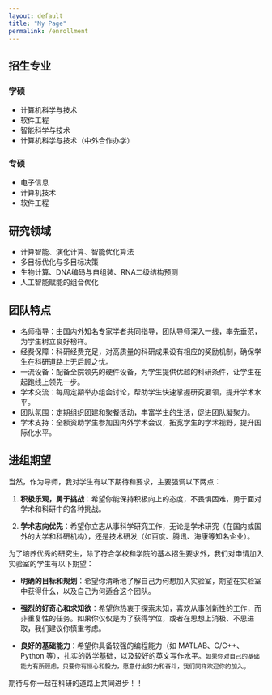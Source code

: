 ```yaml
---
layout: default
title: "My Page"
permalink: /enrollment
---
```


## 招生专业

### 学硕
- 计算机科学与技术
- 软件工程
- 智能科学与技术
- 计算机科学与技术（中外合作办学）

### 专硕
- 电子信息
- 计算机技术
- 软件工程

## 研究领域
- 计算智能、演化计算、智能优化算法
- 多目标优化与多目标决策
- 生物计算、DNA编码与自组装、RNA二级结构预测
- 人工智能赋能的组合优化

## 团队特点
- 名师指导：由国内外知名专家学者共同指导，团队导师深入一线，率先垂范，为学生树立良好榜样。
- 经费保障：科研经费充足，对高质量的科研成果设有相应的奖励机制，确保学生在科研道路上无后顾之忧。
- 一流设备：配备全院领先的硬件设备，为学生提供优越的科研条件，让学生在起跑线上领先一步。
- 学术交流：每周定期举办组会讨论，帮助学生快速掌握研究要领，提升学术水平。
- 团队氛围：定期组织团建和聚餐活动，丰富学生的生活，促进团队凝聚力。
- 学术支持：全额资助学生参加国内外学术会议，拓宽学生的学术视野，提升国际化水平。

## 进组期望

当然，作为导师，我对学生有以下期待和要求，主要强调以下两点：

1. **积极乐观，勇于挑战**：希望你能保持积极向上的态度，不畏惧困难，勇于面对学术和科研中的各种挑战。

2. **学术志向优先**：希望你立志从事科学研究工作，无论是学术研究（在国内或国外的大学和科研机构），还是技术研发（如百度、腾讯、海康等知名企业）。

为了培养优秀的研究生，除了符合学校和学院的基本招生要求外，我们对申请加入实验室的学生有以下期望：

- **明确的目标和规划**：希望你清晰地了解自己为何想加入实验室，期望在实验室中获得什么，以及自己为何适合这个团队。

- **强烈的好奇心和求知欲**：希望你热衷于探索未知，喜欢从事创新性的工作，而非重复性的任务。如果你仅仅是为了获得学位，或者在思想上消极、不思进取，我们建议你慎重考虑。

- **良好的基础能力**：希望你具备较强的编程能力（如 MATLAB、C/C++、Python 等），扎实的数学基础，以及较好的英文写作水平。`如果你对自己的基础能力有所顾虑，只要你有恒心和毅力，愿意付出努力和奋斗，我们同样欢迎你的加入`。

期待与你一起在科研的道路上共同进步！！